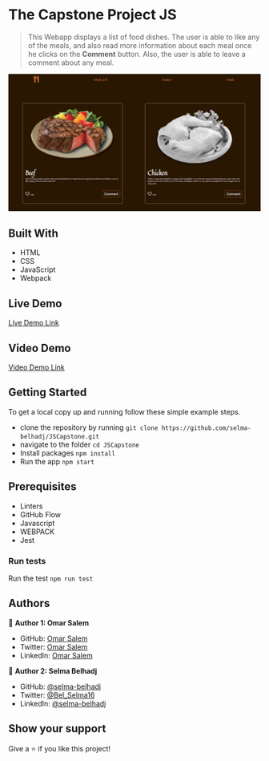 
# The Capstone Project JS 


> This Webapp displays a list of food dishes. The user is able to like any of the meals, and also read more information about each meal once he clicks on the **Comment** button. Also, the user is able to leave a comment about any meal.

![screenshot](./src/images/Screenshot.png)
## Built With

- HTML
- CSS
- JavaScript
- Webpack

## Live Demo 

[Live Demo Link](https://foodzz.netlify.app/)

## Video Demo
[Video Demo Link](https://www.loom.com/)


## Getting Started


To get a local copy up and running follow these simple example steps.


- clone the repository by running
``` git clone https://github.com/selma-belhadj/JSCapstone.git ```
- navigate to the folder
``` cd JSCapstone ```
- Install packages
``` npm install ```
- Run the app
``` npm start ```
## Prerequisites
- Linters
- GitHub Flow
- Javascript
- WEBPACK
- Jest
### Run tests
Run the test 
`npm run test`


## Authors

👤 **Author 1: Omar Salem**

- GitHub: [Omar Salem](https://github.com/omarsalem7)
- Twitter: [Omar Salem](https://twitter.com/Omar80491499)
- LinkedIn: [Omar Salem](https://www.linkedin.com/in/omar-salem-a6945b177/)

👤 **Author 2: Selma Belhadj**

- GitHub: [@selma-belhadj](https://github.com/selma-belhadj)
- Twitter: [@Bel_Selma16](https://twitter.com/Bel_Selma16)
- LinkedIn: [@selma-belhadj](https://www.linkedin.com/in/selma-belhadj/)

## Show your support

Give a ⭐️ if you like this project!


